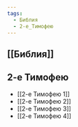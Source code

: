 ```yaml
---
tags:
  - Библия
  - 2-е_Тимофею
---
```

## [[Библия]]
## 2-е Тимофею
- [[2-е Тимофею 1]]
- [[2-е Тимофею 2]]
- [[2-е Тимофею 3]]
- [[2-е Тимофею 4]]
